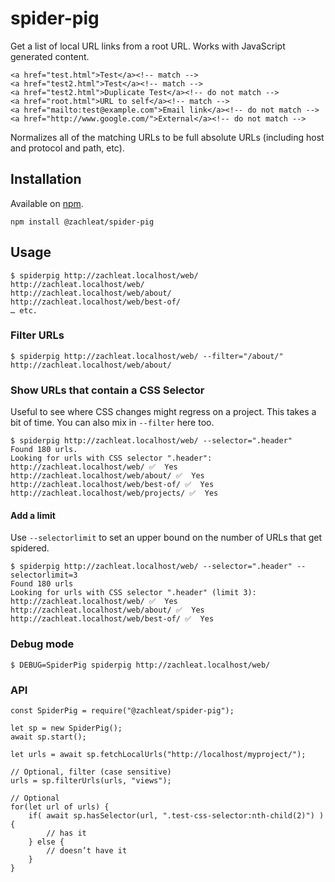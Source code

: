 # spider-pig

Get a list of local URL links from a root URL. Works with JavaScript generated content.

```
<a href="test.html">Test</a><!-- match -->
<a href="test2.html">Test</a><!-- match -->
<a href="test2.html">Duplicate Test</a><!-- do not match -->
<a href="root.html">URL to self</a><!-- match -->
<a href="mailto:test@example.com">Email link</a><!-- do not match -->
<a href="http://www.google.com/">External</a><!-- do not match -->
```

Normalizes all of the matching URLs to be full absolute URLs (including host and protocol and path, etc).

## Installation

Available on [npm](https://www.npmjs.com/package/@zachleat/spider-pig).

```
npm install @zachleat/spider-pig
```

## Usage

```
$ spiderpig http://zachleat.localhost/web/
http://zachleat.localhost/web/
http://zachleat.localhost/web/about/
http://zachleat.localhost/web/best-of/
… etc.
```

### Filter URLs

```
$ spiderpig http://zachleat.localhost/web/ --filter="/about/"
http://zachleat.localhost/web/about/
```

### Show URLs that contain a CSS Selector

Useful to see where CSS changes might regress on a project. This takes a bit of time. You can also mix in `--filter` here too.

```
$ spiderpig http://zachleat.localhost/web/ --selector=".header"
Found 180 urls.
Looking for urls with CSS selector ".header":
http://zachleat.localhost/web/ ✅  Yes
http://zachleat.localhost/web/about/ ✅  Yes
http://zachleat.localhost/web/best-of/ ✅  Yes
http://zachleat.localhost/web/projects/ ✅  Yes
```

#### Add a limit

Use `--selectorlimit` to set an upper bound on the number of URLs that get spidered.

```
$ spiderpig http://zachleat.localhost/web/ --selector=".header" --selectorlimit=3
Found 180 urls
Looking for urls with CSS selector ".header" (limit 3):
http://zachleat.localhost/web/ ✅  Yes
http://zachleat.localhost/web/about/ ✅  Yes
http://zachleat.localhost/web/best-of/ ✅  Yes
```

### Debug mode

```
$ DEBUG=SpiderPig spiderpig http://zachleat.localhost/web/
```

### API

```
const SpiderPig = require("@zachleat/spider-pig");

let sp = new SpiderPig();
await sp.start();

let urls = await sp.fetchLocalUrls("http://localhost/myproject/");

// Optional, filter (case sensitive)
urls = sp.filterUrls(urls, "views");

// Optional
for(let url of urls) {
	if( await sp.hasSelector(url, ".test-css-selector:nth-child(2)") ) {
		// has it
	} else {
		// doesn’t have it
	}
}
```